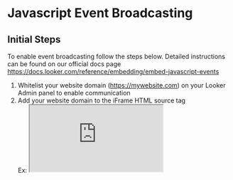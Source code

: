 # Javascript Event Broadcasting 

## Initial Steps
To enable event broadcasting follow the steps below. Detailed instructions can be found on our official docs page <https://docs.looker.com/reference/embedding/embed-javascript-events> 
1. Whitelist your website domain (https://mywebsite.com) on your Looker Admin panel to enable communication
2. Add your website domain to the iFrame HTML source tag <br/>
  Ex: <iframe src="https://my.looker.com/embed/dashboards/1?<b>embed_domain=https://mywebsite.com</b>" />
3. Add an HTML ID tag to your iFrame. This ID will help target iFrames with embedded content from just Looker. 
  Ex: <iframe id="looker_iframe" src="<my_link>" />



## iFrame to Parent Page Communication

### Broadcast and log events

Add in the following Javascript to broadcast clicks and events from an iFrame to the console. Make sure to replace the element_id (looker_iframe) with your ID from step 3 above.

```
window.addEventListener("message", function(event) {
  if (event.source === document.getElementById("looker_iframe").contentWindow) {
    if (event.origin === "https://my.looker.com/") {
      console.log(JSON.parse(event.data));
    }
  }
});
```

<Include GIF> 


### Dynamically generate iFrame Height 

Setting fixed length iframes can lead to multiple scrollbars. Broadcast and update your iFrame height to allow for flexible length embedded content.

```
window.addEventListener('message', function (event) {
  var iframe = document.getElementById('looker_iframe');
  var data;

  if (event.source === iframe.contentWindow) {
    data = JSON.parse(event.data);
    console.log(data);

    if (data.type == 'page:properties:changed') {
      //Dynamically set the iFrame height everytime the page is updated
      iframe.style.height = data.height + 'px';
    } 
  }
});
```
<Include Images + GIF>


### Return Query metadata 

Store user sessions or iframe History on the parent site for different queries run on an explore page.

```
window.addEventListener('message', function (event) {
  var iframe = document.getElementById('looker_iframe');
  var data;

  if (event.source === iframe.contentWindow) {
    data = JSON.parse(event.data);
    console.log(data);
    if (data.type == 'explore:state:changed') {
      var url = new URLSearchParams(data.explore.url);
      var qid = url.get('qid');
      var toggle = url.get('toggle');

      var queryParams = [];
      var queryString = '';

      if (qid) queryParams.push('qid=' + qid);
      if (toggle) queryParams.push('toggle=' + toggle);
      if (queryParams.length > 0) queryString = '?' + queryParams.join('&');

      history.replaceState({}, document.title, window.location.pathname + queryString);
    }
  }
});
```
<Insert GIF>

### Trigger dashboards to be visible on tile loads

```
  $(window).on("message", function (event) {
  if (event.originalEvent.source === $("#looker_iframe")[0].contentWindow) { // confirm message came from Looker
    data = JSON.parse(event.data);
    console.log(data);
      if(data.type == "dashboard:tile:complete"){
          // Check to see if dashboard tiles have finished loading and make the iframe visible 
          jQuery('#container').hide();
          $("#looker").css("visibility", "visible");
          $("#looker").fadeTo("1000", 1);

      };
  }
});
```

```
<div id="container">
  <img src="/Spinner.gif" >
</div>
<iframe 
  style="visibility:hidden;opacity: 0" 
  id = "looker" 
  src="https://demo.looker.com/embed/dashboards/1?&embed_domain=http://localhost:3000" 
  > </iframe>
```


## Parent to iFrame Communication

### Link Custom Filters to Looker iFrames
Pass in user specified custom filter values from the parent page into the iFrame through a client side JS push event (without refreshing the iFrame). 
First, create a custom HTML form. 
```
  <form id="filter_element" role="form">
    <div>
        <input type="checkbox" name="category[]" value="Tops">
        <input type="checkbox" name="category[]" value="Bottoms">
        <input type="checkbox" name="category[]" value="Formal">
        <input type="checkbox" name="category[]" value="Accessories">
    </div>
    <div>
        <input type="checkbox" name="gender[]" value="Male">
        <input type="checkbox" name="gender[]" value="Female">
    </div>
    <div>
    	<input name="start_range">
    	<input name="end_range">
    </div>
    <button type="submit">Submit</button>
    </form>
```
On a filter click or action, the following post event transmits filter information from the parent website into the Looker iFrame to re-update the iFrame with the latest information. 
```
	$('.filter_element').click(function() {
		let Gender = `${checkboxList('gender')}`;
		let Category = `${checkboxList('category')}`;
		let startDate = new Date($('.start_range').val()).toISOString().slice(0,10);
		let endDate = new Date($('.end_range').val()).toISOString().slice(0,10);

	  iframe.contentWindow.postMessage(JSON.stringify({
			type:"dashboard:filters:update",
	 		filters:{
	 			Gender: Gender,
	 			Date: startDate + " to " + endDate,
	 			Category: Category
	 		}
		}),"https://my.looker.com");

		iframe.contentWindow.postMessage(JSON.stringify({
			type: "dashboard:run"
		}),"https://my.looker.com");

	});
```
<insert GIF> 

